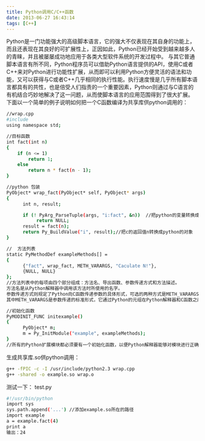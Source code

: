 ```yaml
---
title: Python调用C/C++函数
date: 2013-06-27 16:43:14
tags: [C++]
---
```

Python是一门功能强大的高级脚本语言，它的强大不仅表现在其自身的功能上，而且还表现在其良好的可扩展性上，正因如此，Python已经开始受到越来越多人的青睐，并且被屡屡成功地应用于各类大型软件系统的开发过程中。
与其它普通脚本语言有所不同，Python程序员可以借助Python语言提供的API，使用C或者C++来对Python进行功能性扩展，从而即可以利用Python方便灵活的语法和功能，又可以获得与C或者C++几乎相同的执行性能。执行速度慢是几乎所有脚本语言都具有的共性，也是倍受人们指责的一个重要因素，Python则通过与C语言的有机结合巧妙地解决了这一问题，从而使脚本语言的应用范围得到了很大扩展。
下面以一个简单的例子说明如何把一个C函数编译为共享库供python调用的：
```bash
//wrap.cpp
#include
using namespace std;

//目标函数
int fact(int n)
{
    if (n <= 1)
        return 1;
    else
        return n * fact(n - 1);
}

//python 包装
PyObject* wrap_fact(PyObject* self, PyObject* args)
{
      int n, result;

      if (! PyArg_ParseTuple(args, "i:fact", &n))  //把python的变量转换成c的变量
           return NULL;
      result = fact(n);
      return Py_BuildValue("i", result);//把c的返回值n转换成python的对象
}

//  方法列表
static PyMethodDef exampleMethods[] =
{
      {"fact", wrap_fact, METH_VARARGS, "Caculate N!"},
      {NULL, NULL}
};
//方法列表中的每项由四个部分组成：方法名、导出函数、参数传递方式和方法描述。
方法名是从Python解释器中调用该方法时所使用的名字。
参数传递方式则规定了Python向C函数传递参数的具体形式，可选的两种方式是METH_VARARGS和METH_KEYWORDS，
其中METH_VARARGS是参数传递的标准形式，它通过Python的元组在Python解释器和C函数之间传递参数，若采用METH_KEYWORD方式，则Python解释器和C函数之间将通过Python的字典类型在两者之间进行参数传递。

//初始化函数
PyMODINIT_FUNC initexample()
{
      PyObject* m;
      m = Py_InitModule("example", exampleMethods);
}
//所有的Python扩展模块都必须要有一个初始化函数，以便Python解释器能够对模块进行正确的初始化。Python解释器规定所有的初始化函数的函数名都必须以init开头，并加上模块的名字。对于模块example来说，则相应的初始化函数为
```
生成共享库.so供python调用：
```bash
g++ -fPIC -c -I /usr/include/python2.3 wrap.cpp
g++ -shared -o example.so wrap.o
```
测试一下：
test.py
```bash
#!/usr/bin/python
import sys
sys.path.append('...') //添加example.so所在的路径
import example
a = example.fact(4)
print a
输出：24
```